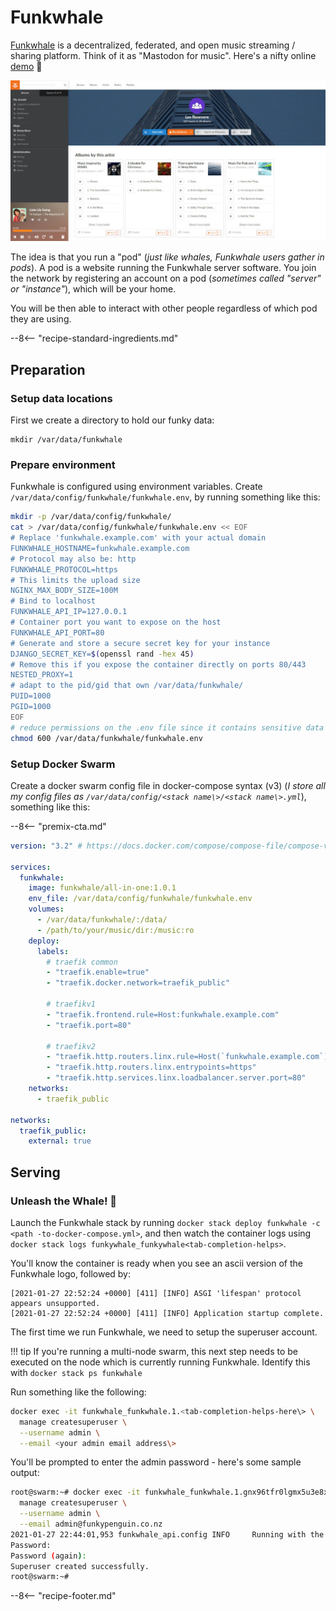 # Funkwhale

[Funkwhale](https://funkwhale.audio) is a decentralized, federated, and open music streaming / sharing platform. Think of it as "Mastodon for music". Here's a nifty online [demo](https://demo.funkwhale.audio/) :musical_note:

![Funkwhale Screenshot](../images/funkwhale.jpg)

The idea is that you run a "pod" (*just like whales, Funkwhale users gather in pods*).  A pod is a website running the Funkwhale server software. You join the network by registering an account on a pod (*sometimes called "server" or "instance"*), which will be your home.

You will be then able to interact with other people regardless of which pod they are using.

--8<-- "recipe-standard-ingredients.md"

## Preparation

### Setup data locations

First we create a directory to hold our funky data:

```
mkdir /var/data/funkwhale
```

### Prepare environment

Funkwhale is configured using environment variables. Create `/var/data/config/funkwhale/funkwhale.env`, by running something like this:

```bash
mkdir -p /var/data/config/funkwhale/
cat > /var/data/config/funkwhale/funkwhale.env << EOF
# Replace 'funkwhale.example.com' with your actual domain
FUNKWHALE_HOSTNAME=funkwhale.example.com
# Protocol may also be: http
FUNKWHALE_PROTOCOL=https
# This limits the upload size
NGINX_MAX_BODY_SIZE=100M
# Bind to localhost
FUNKWHALE_API_IP=127.0.0.1
# Container port you want to expose on the host
FUNKWHALE_API_PORT=80
# Generate and store a secure secret key for your instance
DJANGO_SECRET_KEY=$(openssl rand -hex 45)
# Remove this if you expose the container directly on ports 80/443
NESTED_PROXY=1
# adapt to the pid/gid that own /var/data/funkwhale/
PUID=1000
PGID=1000
EOF
# reduce permissions on the .env file since it contains sensitive data
chmod 600 /var/data/funkwhale/funkwhale.env  
```

### Setup Docker Swarm

Create a docker swarm config file in docker-compose syntax (v3) (*I store all my config files as `/var/data/config/<stack name\>/<stack name\>.yml`*), something like this:

--8<-- "premix-cta.md"

```yaml
version: "3.2" # https://docs.docker.com/compose/compose-file/compose-versioning/#version-3

services:
  funkwhale:
    image: funkwhale/all-in-one:1.0.1
    env_file: /var/data/config/funkwhale/funkwhale.env
    volumes:
      - /var/data/funkwhale/:/data/
      - /path/to/your/music/dir:/music:ro
    deploy:
      labels:
        # traefik common
        - "traefik.enable=true"
        - "traefik.docker.network=traefik_public"

        # traefikv1
        - "traefik.frontend.rule=Host:funkwhale.example.com"
        - "traefik.port=80"

        # traefikv2
        - "traefik.http.routers.linx.rule=Host(`funkwhale.example.com`)"
        - "traefik.http.routers.linx.entrypoints=https"
        - "traefik.http.services.linx.loadbalancer.server.port=80" 
    networks:
      - traefik_public

networks:
  traefik_public:
    external: true
```

## Serving

### Unleash the Whale! 🐳

Launch the Funkwhale stack by running `docker stack deploy funkwhale -c <path -to-docker-compose.yml>`, and then watch the container logs using `docker stack logs funkywhale_funkywhale<tab-completion-helps>`. 

You'll know the container is ready when you see an ascii version of the Funkwhale logo, followed by:

```
[2021-01-27 22:52:24 +0000] [411] [INFO] ASGI 'lifespan' protocol appears unsupported.
[2021-01-27 22:52:24 +0000] [411] [INFO] Application startup complete.
```

The first time we run Funkwhale, we need to setup the superuser account. 

!!! tip
    If you're running a multi-node swarm, this next step needs to be executed on the node which is currently running Funkwhale. Identify this with `docker stack ps funkwhale`

Run something like the following:

```bash
docker exec -it funkwhale_funkwhale.1.<tab-completion-helps-here\> \
  manage createsuperuser \
  --username admin \
  --email <your admin email address\>
```

You'll be prompted to enter the admin password - here's some sample output:

```bash
root@swarm:~# docker exec -it funkwhale_funkwhale.1.gnx96tfr0lgmx5u3e8x4tkags \
  manage createsuperuser \
  --username admin \
  --email admin@funkypenguin.co.nz
2021-01-27 22:44:01,953 funkwhale_api.config INFO     Running with the following plugins enabled: funkwhale_api.contrib.scrobbler
Password:
Password (again):
Superuser created successfully.
root@swarm:~#
```


[^1]: Since the whole purpose of media sharing is to share **publically**, and Funkwhale includes robust user authentication, this recipe doesn't employ traefik-based authentication using [Traefik Forward Auth](/ha-docker-swarm/traefik-forward-auth/).
[^2]: These instructions are an opinionated simplication of the official instructions found at https://docs.funkwhale.audio/installation/docker.html
[^3]: It should be noted that if you import your existing media, the files will be **copied** into Funkwhale's data folder. There doesn't seem to be a way to point Funkwhale at an existing collection and have it just play it from the filesystem. To this end, be prepared for double disk space usage if you plan to import your entire music collection!
[^5]: No consideration is given at this point to backing up the Funkwhale data. Post a comment below if you'd like to see a backup container added!
[^4]: If the funky whale is "playing your song", note that the funkwhale project is [looking for maintainers](https://blog.funkwhale.audio/~/Announcements/funkwhale-is-looking-for-new-maintainers/).

--8<-- "recipe-footer.md"
